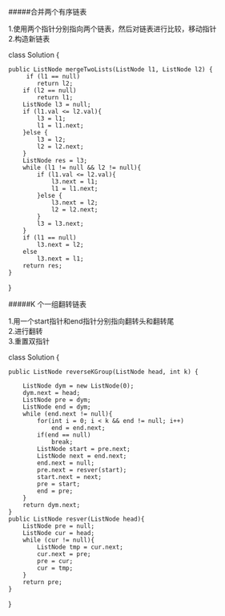 #####合并两个有序链表

1.使用两个指针分别指向两个链表，然后对链表进行比较，移动指针<br>
2.构造新链表

class Solution {

    public ListNode mergeTwoLists(ListNode l1, ListNode l2) {
         if (l1 == null)
            return l2;
        if (l2 == null)
            return l1;
        ListNode l3 = null;
        if (l1.val <= l2.val){
            l3 = l1;
            l1 = l1.next;
        }else {
            l3 = l2;
            l2 = l2.next;
        }
        ListNode res = l3;
        while (l1 != null && l2 != null){
            if (l1.val <= l2.val){
                l3.next = l1;
                l1 = l1.next;
            }else {
                l3.next = l2;
                l2 = l2.next;
            }
            l3 = l3.next;
        }
        if (l1 == null)
            l3.next = l2;
        else
            l3.next = l1;
        return res;
    }
}



#####K 个一组翻转链表

1.用一个start指针和end指针分别指向翻转头和翻转尾<br>
2.进行翻转<br>
3.重置双指针<br>

class Solution {

    public ListNode reverseKGroup(ListNode head, int k) {

        ListNode dym = new ListNode(0);
        dym.next = head;
        ListNode pre = dym;
        ListNode end = dym;
        while (end.next != null){
            for(int i = 0; i < k && end != null; i++)
                end = end.next;
            if(end == null)
                break;
            ListNode start = pre.next;
            ListNode next = end.next;
            end.next = null;
            pre.next = resver(start);
            start.next = next;
            pre = start;
            end = pre;
        }
        return dym.next;
    }
    public ListNode resver(ListNode head){
        ListNode pre = null;
        ListNode cur = head;
        while (cur != null){
            ListNode tmp = cur.next;
            cur.next = pre;
            pre = cur;
            cur = tmp;
        }
        return pre;
    }
}

